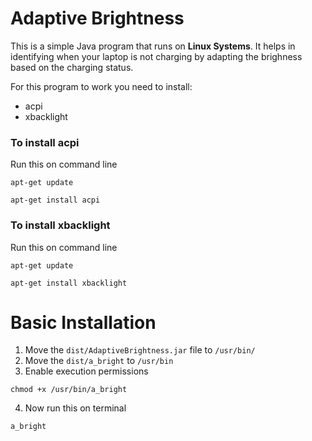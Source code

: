 # Adaptive Brightness

This is a simple Java program that runs on **Linux Systems**. It helps in
identifying when your laptop is not charging by adapting the brighness based on
the charging status.

For this program to work you need to install:
* acpi
* xbacklight

### To install __acpi__
Run this on command line

```
apt-get update
```

```
apt-get install acpi
```

### To install __xbacklight__
Run this on command line

```
apt-get update
```

```
apt-get install xbacklight
```
# Basic Installation

1. Move the `dist/AdaptiveBrightness.jar` file to `/usr/bin/`
2. Move the `dist/a_bright` to `/usr/bin`
3. Enable execution permissions

```
chmod +x /usr/bin/a_bright
```

4. Now run this on terminal
```
a_bright
```
